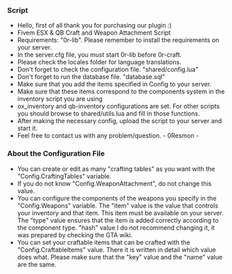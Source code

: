 ### Script

- Hello, first of all thank you for purchasing our plugin :)
- Fivem ESX & QB Craft and Weapon Attachment Script
- Requirements: "0r-lib". Please remember to install the requirements on your server.
- In the server.cfg file, you must start 0r-lib before 0r-craft.
- Please check the locales folder for language translations.
- Don't forget to check the configuration file. "shared/config.lua"
- Don't forget to run the database file. "database.sql"
- Make sure that you add the items specified in Config to your server.
- Make sure that these items correspond to the components system in the inventory script you are using
- ox_inventory and qb-inventory configurations are set.
  For other scripts you should browse to shared/utils.lua and fill in those functions.
- After making the necessary config, upload the script to your server and start it.
- Feel free to contact us with any problem/question. - 0Resmon -

### About the Configuration File

- You can create or edit as many "crafting tables" as you want with the "Config.CraftingTables" variable.
- If you do not know "Config.WeaponAttachment", do not change this value.
- You can configure the components of the weapons you specify in the "Config.Weapons" variable. The "item" value is the value that controls your inventory and that item. This item must be available on your server. The "type" value ensures that the item is added correctly according to the component type. "hash" value
  I do not recommend changing it, it was prepared by checking the GTA wiki.
- You can set your craftable items that can be crafted with the "Config.CraftableItems" value. There it is written in detail which value does what. Please make sure that the "key" value and the "name" value are the same.